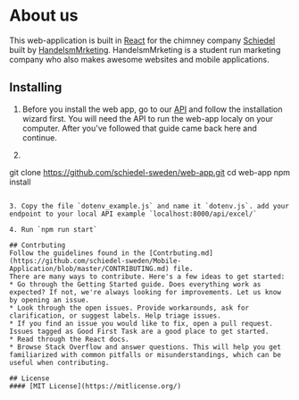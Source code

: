 # About us

This web-application is built in [React](https://reactjs.org/)
for the chimney company [Schiedel](https://www.schiedel.com/se/) built by
[HandelsmMrketing](http://www.handelsmarketing.se/). HandelsmMrketing is a
student run marketing company who also makes awesome websites and mobile
applications.

## Installing

1. Before you install the web app, go to our [API](https://github.com/schiedel-sweden/API) and follow the installation wizard first. You will need the API to run the web-app localy on your computer. After you've followed that guide came back here and continue. 

2. ```BASH
git clone https://github.com/schiedel-sweden/web-app.git
cd web-app
npm install
```

3. Copy the file `dotenv_example.js` and name it `dotenv.js`. add your endpoint to your local API example `localhost:8000/api/excel/`

4. Run `npm run start`

## Contrbuting
Follow the guidelines found in the [Contrbuting.md](https://github.com/schiedel-sweden/Mobile-Application/blob/master/CONTRIBUTING.md) file.
There are many ways to contribute. Here's a few ideas to get started:
* Go through the Getting Started guide. Does everything work as expected? If not, we're always looking for improvements. Let us know by opening an issue.
* Look through the open issues. Provide workarounds, ask for clarification, or suggest labels. Help triage issues.
* If you find an issue you would like to fix, open a pull request. Issues tagged as Good First Task are a good place to get started.
* Read through the React docs.
* Browse Stack Overflow and answer questions. This will help you get familiarized with common pitfalls or misunderstandings, which can be useful when contributing.

## License
#### [MIT License](https://mitlicense.org/)
